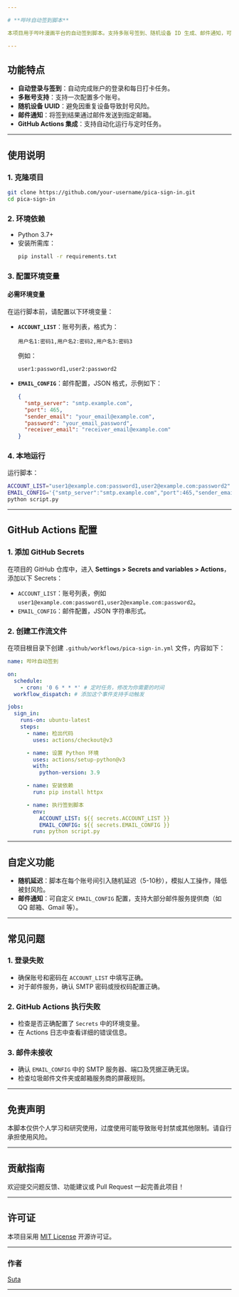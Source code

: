 ```yaml
---

# **哔咔自动签到脚本**

本项目用于哔咔漫画平台的自动签到脚本。支持多账号签到、随机设备 ID 生成、邮件通知，可在 GitHub Actions 中运行。

---
```


## **功能特点**
- **自动登录与签到**：自动完成账户的登录和每日打卡任务。
- **多账号支持**：支持一次配置多个账号。
- **随机设备 UUID**：避免因重复设备导致封号风险。
- **邮件通知**：将签到结果通过邮件发送到指定邮箱。
- **GitHub Actions 集成**：支持自动化运行与定时任务。

---

## **使用说明**

### **1. 克隆项目**
```bash
git clone https://github.com/your-username/pica-sign-in.git
cd pica-sign-in
```

### **2. 环境依赖**
- Python 3.7+
- 安装所需库：
  ```bash
  pip install -r requirements.txt
  ```

### **3. 配置环境变量**
#### **必需环境变量**
在运行脚本前，请配置以下环境变量：

- **`ACCOUNT_LIST`**：账号列表，格式为：
  ```
  用户名1:密码1,用户名2:密码2,用户名3:密码3
  ```
  例如：
  ```
  user1:password1,user2:password2
  ```

- **`EMAIL_CONFIG`**：邮件配置，JSON 格式，示例如下：
  ```json
  {
    "smtp_server": "smtp.example.com",
    "port": 465,
    "sender_email": "your_email@example.com",
    "password": "your_email_password",
    "receiver_email": "receiver_email@example.com"
  }
  ```

### **4. 本地运行**
运行脚本：
```bash
ACCOUNT_LIST="user1@example.com:password1,user2@example.com:password2" \
EMAIL_CONFIG='{"smtp_server":"smtp.example.com","port":465,"sender_email":"your_email@example.com","password":"your_email_password","receiver_email":"receiver_email@example.com"}' \
python script.py
```

---

## **GitHub Actions 配置**

### **1. 添加 GitHub Secrets**
在项目的 GitHub 仓库中，进入 **Settings > Secrets and variables > Actions**，添加以下 Secrets：
- `ACCOUNT_LIST`：账号列表，例如 `user1@example.com:password1,user2@example.com:password2`。
- `EMAIL_CONFIG`：邮件配置，JSON 字符串形式。

### **2. 创建工作流文件**
在项目根目录下创建 `.github/workflows/pica-sign-in.yml` 文件，内容如下：

```yaml
name: 哔咔自动签到

on:
  schedule:
    - cron: '0 6 * * *' # 定时任务，修改为你需要的时间
  workflow_dispatch: # 添加这个事件支持手动触发

jobs:
  sign_in:
    runs-on: ubuntu-latest
    steps:
      - name: 检出代码
        uses: actions/checkout@v3

      - name: 设置 Python 环境
        uses: actions/setup-python@v3
        with:
          python-version: 3.9

      - name: 安装依赖
        run: pip install httpx

      - name: 执行签到脚本
        env:
          ACCOUNT_LIST: ${{ secrets.ACCOUNT_LIST }}
          EMAIL_CONFIG: ${{ secrets.EMAIL_CONFIG }}
        run: python script.py
```

---

## **自定义功能**

- **随机延迟**：脚本在每个账号间引入随机延迟（5-10秒），模拟人工操作，降低被封风险。
- **邮件通知**：可自定义 `EMAIL_CONFIG` 配置，支持大部分邮件服务提供商（如 QQ 邮箱、Gmail 等）。

---

## **常见问题**
### **1. 登录失败**
- 确保账号和密码在 `ACCOUNT_LIST` 中填写正确。
- 对于邮件服务，确认 SMTP 密码或授权码配置正确。

### **2. GitHub Actions 执行失败**
- 检查是否正确配置了 `Secrets` 中的环境变量。
- 在 Actions 日志中查看详细的错误信息。

### **3. 邮件未接收**
- 确认 `EMAIL_CONFIG` 中的 SMTP 服务器、端口及凭据正确无误。
- 检查垃圾邮件文件夹或邮箱服务商的屏蔽规则。

---

## **免责声明**
本脚本仅供个人学习和研究使用，过度使用可能导致账号封禁或其他限制。请自行承担使用风险。

---

## **贡献指南**
欢迎提交问题反馈、功能建议或 Pull Request 一起完善此项目！

---

## **许可证**
本项目采用 [MIT License](LICENSE) 开源许可证。

---

### **作者**
[Suta](https://github.com/ilhmtfmlt2)

---

